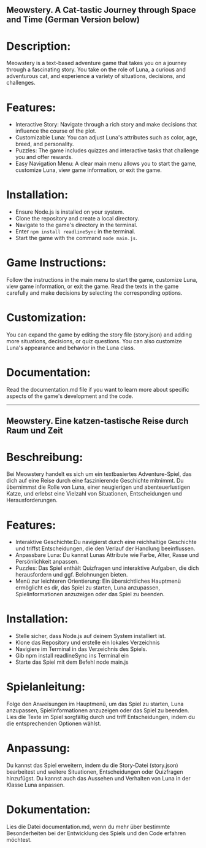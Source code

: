 ## Meowstery. A Cat-tastic Journey through Space and Time (German Version below)

# Description:

Meowstery is a text-based adventure game that takes you on a journey through a fascinating story. You take on the role of Luna, a curious and adventurous cat, and experience a variety of situations, decisions, and challenges.

# Features:

- Interactive Story: Navigate through a rich story and make decisions that influence the course of the plot.
- Customizable Luna: You can adjust Luna's attributes such as color, age, breed, and personality.
- Puzzles: The game includes quizzes and interactive tasks that challenge you and offer rewards.
- Easy Navigation Menu: A clear main menu allows you to start the game, customize Luna, view game information, or exit the game.

# Installation:

- Ensure Node.js is installed on your system.
- Clone the repository and create a local directory.
- Navigate to the game's directory in the terminal.
- Enter `npm install readlineSync` in the terminal.
- Start the game with the command `node main.js`.

# Game Instructions:

Follow the instructions in the main menu to start the game, customize Luna, view game information, or exit the game.
Read the texts in the game carefully and make decisions by selecting the corresponding options.

# Customization:

You can expand the game by editing the story file (story.json) and adding more situations, decisions, or quiz questions. You can also customize Luna's appearance and behavior in the Luna class.

# Documentation:

Read the documentation.md file if you want to learn more about specific aspects of the game's development and the code.


--------------------------------------------------------------------------------

## Meowstery. Eine katzen-tastische Reise durch Raum und Zeit

# Beschreibung:

Bei Meowstery handelt es sich um ein textbasiertes Adventure-Spiel, das dich auf eine Reise durch eine faszinierende Geschichte mitnimmt. Du übernimmst die Rolle von Luna, einer neugierigen und abenteuerlustigen Katze, und erlebst eine Vielzahl von Situationen, Entscheidungen und Herausforderungen.

# Features:

- Interaktive Geschichte:Du navigierst durch eine reichhaltige Geschichte und triffst Entscheidungen, die den Verlauf der Handlung beeinflussen.
- Anpassbare Luna: Du kannst Lunas Attribute wie Farbe, Alter, Rasse und Persönlichkeit anpassen.
- Puzzles: Das Spiel enthält Quizfragen und interaktive Aufgaben, die dich herausfordern und ggf. Belohnungen bieten.
- Menü zur leichteren Orientierung: Ein übersichtliches Hauptmenü ermöglicht es dir, das Spiel zu starten, Luna anzupassen, Spielinformationen anzuzeigen oder das Spiel zu beenden.

# Installation:

- Stelle sicher, dass Node.js auf deinem System installiert ist.
- Klone das Repository und erstelle ein lokales Verzeichnis
- Navigiere im Terminal in das Verzeichnis des Spiels.
- Gib npm install readlineSync ins Terminal ein
- Starte das Spiel mit dem Befehl node main.js

# Spielanleitung:

Folge den Anweisungen im Hauptmenü, um das Spiel zu starten, Luna anzupassen, Spielinformationen anzuzeigen oder das Spiel zu beenden.
Lies die Texte im Spiel sorgfältig durch und triff Entscheidungen, indem du die entsprechenden Optionen wählst.

# Anpassung:

Du kannst das Spiel erweitern, indem du die Story-Datei (story.json) bearbeitest und weitere Situationen, Entscheidungen oder Quizfragen hinzufügst. Du kannst auch das Aussehen und Verhalten von Luna in der Klasse Luna anpassen.

# Dokumentation:

Lies die Datei documentation.md, wenn du mehr über bestimmte Besonderheiten bei der Entwicklung des Spiels und den Code erfahren möchtest.
